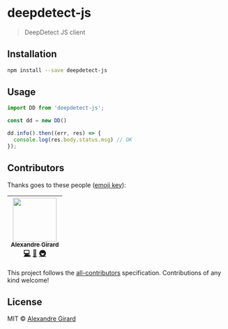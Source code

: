 # deepdetect-js

> DeepDetect JS client

## Installation

```sh
npm install --save deepdetect-js
```

## Usage

```js
import DD from 'deepdetect-js';

const dd = new DD()

dd.info().then((err, res) => {
  console.log(res.body.status.msg) // OK
});
```

## Contributors

Thanks goes to these people ([emoji key](https://github.com/kentcdodds/all-contributors#emoji-key)):

<!-- ALL-CONTRIBUTORS-LIST:START - Do not remove or modify this section -->
| [<img src="https://avatars2.githubusercontent.com/u/22868432?v=3" width="100px;"/><br /><sub>Alexandre Girard</sub>](https://github.com/alx)<br />[💻](https://github.com/alx/deepdetect-js/commits?author=alx "Code") [📖](https://github.com/alx/deepdetect-js/commits?author=alx "Documentation") [🚇](#infra-luftywiranda13 "Infrastructure (Hosting, Build-Tools, etc)") |
| :---: |
<!-- ALL-CONTRIBUTORS-LIST:END -->

This project follows the [all-contributors](https://github.com/kentcdodds/all-contributors) specification. Contributions of any kind welcome!

## License

MIT &copy; [Alexandre Girard](http://deepdetect.com)
